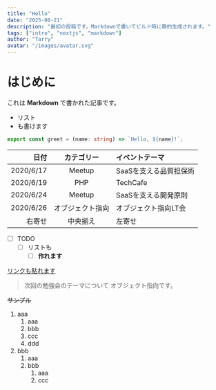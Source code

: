 ```yaml
---
title: "Hello"
date: "2025-08-21"
description: "最初の投稿です。Markdownで書いてビルド時に静的生成されます。"
tags: ["intro", "nextjs", "markdown"]
author: "Tarry"
avatar: "/images/avatar.svg"
---
```


# はじめに

これは **Markdown** で書かれた記事です。

- リスト
- も書けます

```ts
export const greet = (name: string) => `Hello, ${name}!`;
```

|      日付 |    カテゴリー    | イベントテーマ         |
| --------: | :--------------: | :--------------------- |
| 2020/6/17 |      Meetup      | SaaSを支える品質担保術 |
| 2020/6/19 |       PHP        | TechCafe               |
| 2020/6/24 |      Meetup      | SaaSを支える開発原則   |
| 2020/6/26 | オブジェクト指向 | オブジェクト指向LT会   |
|    右寄せ |     中央揃え     | 左寄せ                 |

- [ ] TODO
  - [ ] リストも
    - [ ] **作れます**

[リンクも貼れます](https://ltool.gachal.net)

> 次回の勉強会のテーマについて
オブジェクト指向です。

~~サンプル~~

1. aaa
   1. aaa
   2. bbb
   3. ccc
   4. ddd
2. bbb
   1. aaa
   2. bbb
      1. aaa
      2. ccc